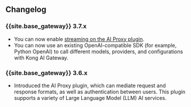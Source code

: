 ## Changelog

### {{site.base_gateway}} 3.7.x

* You can now enable [streaming on the AI Proxy plugin](/hub/kong-inc/ai-proxy/how-to/streaming/).
* You can now use an existing OpenAI-compatible SDK (for example, Python OpenAI) to call different models, providers, and configurations with Kong AI Gateway.

### {{site.base_gateway}} 3.6.x

* Introduced the AI Proxy plugin, which can mediate request and response formats, as well as authentication between users. This plugin supports a variety of Large Language Model (LLM) AI services.
